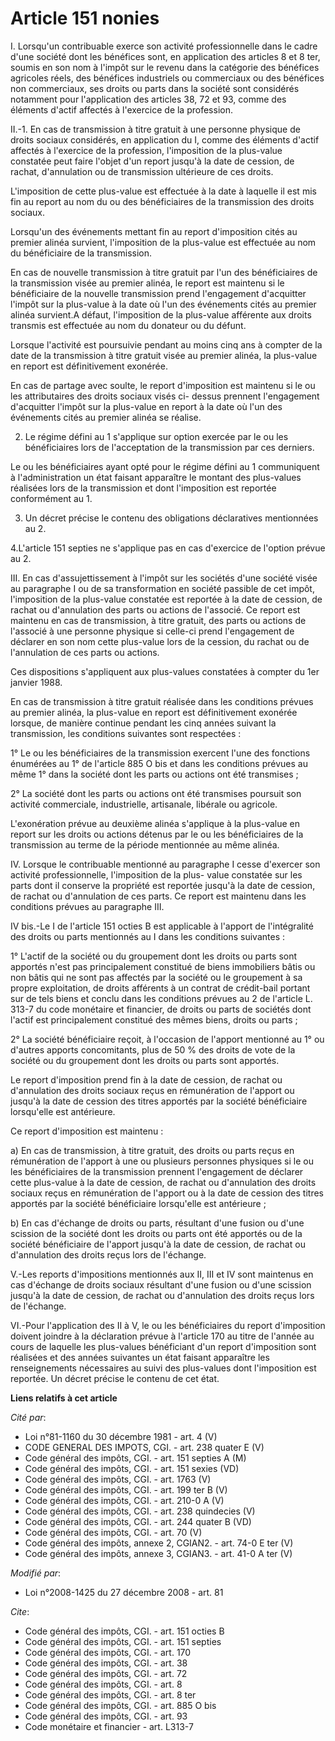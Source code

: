 # Article 151 nonies

I. Lorsqu'un contribuable exerce son activité professionnelle dans le cadre d'une société dont les bénéfices sont, en
application des articles 8 et 8 ter, soumis en son nom à l'impôt sur le revenu dans la catégorie des bénéfices agricoles
réels, des bénéfices industriels ou commerciaux ou des bénéfices non commerciaux, ses droits ou parts dans la société sont
considérés notamment pour l'application des articles 38, 72 et 93, comme des éléments d'actif affectés à l'exercice de la
profession. 

II.-1. En cas de transmission à titre gratuit à une personne physique de droits sociaux considérés, en application du I,
comme des éléments d'actif affectés à l'exercice de la profession, l'imposition de la plus-value constatée peut faire l'objet
d'un report jusqu'à la date de cession, de rachat, d'annulation ou de transmission ultérieure de ces droits.

L'imposition de cette plus-value est effectuée à la date à laquelle il est mis fin au report au nom du ou des bénéficiaires
de la transmission des droits sociaux. 

Lorsqu'un des événements mettant fin au report d'imposition cités au premier alinéa survient, l'imposition de la plus-value
est effectuée au nom du bénéficiaire de la transmission. 

En cas de nouvelle transmission à titre gratuit par l'un des bénéficiaires de la transmission visée au premier alinéa, le
report est maintenu si le bénéficiaire de la nouvelle transmission prend l'engagement d'acquitter l'impôt sur la plus-value à
la date où l'un des événements cités au premier alinéa survient.A défaut, l'imposition de la plus-value afférente aux droits
transmis est effectuée au nom du donateur ou du défunt. 

Lorsque l'activité est poursuivie pendant au moins cinq ans à compter de la date de la transmission à titre gratuit visée au
premier alinéa, la plus-value en report est définitivement exonérée. 

En cas de partage avec soulte, le report d'imposition est maintenu si le ou les attributaires des droits sociaux visés ci-
dessus prennent l'engagement d'acquitter l'impôt sur la plus-value en report à la date où l'un des événements cités au
premier alinéa se réalise. 

2. Le régime défini au 1 s'applique sur option exercée par le ou les bénéficiaires lors de l'acceptation de la transmission
par ces derniers. 

Le ou les bénéficiaires ayant opté pour le régime défini au 1 communiquent à l'administration un état faisant apparaître le
montant des plus-values réalisées lors de la transmission et dont l'imposition est reportée conformément au 1. 

3. Un décret précise le contenu des obligations déclaratives mentionnées au 2.

4.L'article 151 septies ne s'applique pas en cas d'exercice de l'option prévue au 2. 

III. En cas d'assujettissement à l'impôt sur les sociétés d'une société visée au paragraphe I ou de sa transformation en
société passible de cet impôt, l'imposition de la plus-value constatée est reportée à la date de cession, de rachat ou
d'annulation des parts ou actions de l'associé. Ce report est maintenu en cas de transmission, à titre gratuit, des parts ou
actions de l'associé à une personne physique si celle-ci prend l'engagement de déclarer en son nom cette plus-value lors de
la cession, du rachat ou de l'annulation de ces parts ou actions. 

Ces dispositions s'appliquent aux plus-values constatées à compter du 1er janvier 1988. 

En cas de transmission à titre gratuit réalisée dans les conditions prévues au premier alinéa, la plus-value en report est
définitivement exonérée lorsque, de manière continue pendant les cinq années suivant la transmission, les conditions
suivantes sont respectées : 

1° Le ou les bénéficiaires de la transmission exercent l'une des fonctions énumérées au 1° de l'article 885 O bis et dans les
conditions prévues au même 1° dans la société dont les parts ou actions ont été transmises ; 

2° La société dont les parts ou actions ont été transmises poursuit son activité commerciale, industrielle, artisanale,
libérale ou agricole.

L'exonération prévue au deuxième alinéa s'applique à la plus-value en report sur les droits ou actions détenus par le ou les
bénéficiaires de la transmission au terme de la période mentionnée au même alinéa. 

IV. Lorsque le contribuable mentionné au paragraphe I cesse d'exercer son activité professionnelle, l'imposition de la plus-
value constatée sur les parts dont il conserve la propriété est reportée jusqu'à la date de cession, de rachat ou
d'annulation de ces parts. Ce report est maintenu dans les conditions prévues au paragraphe III. 

IV bis.-Le I de l'article 151 octies B est applicable à l'apport de l'intégralité des droits ou parts mentionnés au I dans
les conditions suivantes : 

1° L'actif de la société ou du groupement dont les droits ou parts sont apportés n'est pas principalement constitué de biens
immobiliers bâtis ou non bâtis qui ne sont pas affectés par la société ou le groupement à sa propre exploitation, de droits
afférents à un contrat de crédit-bail portant sur de tels biens et conclu dans les conditions prévues au 2 de l'article L.
313-7 du code monétaire et financier, de droits ou parts de sociétés dont l'actif est principalement constitué des mêmes
biens, droits ou parts ; 

2° La société bénéficiaire reçoit, à l'occasion de l'apport mentionné au 1° ou d'autres apports concomitants, plus de 50 %
des droits de vote de la société ou du groupement dont les droits ou parts sont apportés. 

Le report d'imposition prend fin à la date de cession, de rachat ou d'annulation des droits sociaux reçus en rémunération de
l'apport ou jusqu'à la date de cession des titres apportés par la société bénéficiaire lorsqu'elle est antérieure. 

Ce report d'imposition est maintenu : 

a) En cas de transmission, à titre gratuit, des droits ou parts reçus en rémunération de l'apport à une ou plusieurs
personnes physiques si le ou les bénéficiaires de la transmission prennent l'engagement de déclarer cette plus-value à la
date de cession, de rachat ou d'annulation des droits sociaux reçus en rémunération de l'apport ou à la date de cession des
titres apportés par la société bénéficiaire lorsqu'elle est antérieure ; 

b) En cas d'échange de droits ou parts, résultant d'une fusion ou d'une scission de la société dont les droits ou parts ont
été apportés ou de la société bénéficiaire de l'apport jusqu'à la date de cession, de rachat ou d'annulation des droits reçus
lors de l'échange.

V.-Les reports d'impositions mentionnés aux II, III et IV sont maintenus en cas d'échange de droits sociaux résultant d'une
fusion ou d'une scission jusqu'à la date de cession, de rachat ou d'annulation des droits reçus lors de l'échange. 

VI.-Pour l'application des II à V, le ou les bénéficiaires du report d'imposition doivent joindre à la déclaration prévue à
l'article 170 au titre de l'année au cours de laquelle les plus-values bénéficiant d'un report d'imposition sont réalisées et
des années suivantes un état faisant apparaître les renseignements nécessaires au suivi des plus-values dont l'imposition est
reportée. Un décret précise le contenu de cet état.

**Liens relatifs à cet article**

_Cité par_:

  - Loi n°81-1160 du 30 décembre 1981 - art. 4 (V)
  - CODE GENERAL DES IMPOTS, CGI. - art. 238 quater E (V)
  - Code général des impôts, CGI. - art. 151 septies A (M)
  - Code général des impôts, CGI. - art. 151 sexies (VD)
  - Code général des impôts, CGI. - art. 1763 (V)
  - Code général des impôts, CGI. - art. 199 ter B (V)
  - Code général des impôts, CGI. - art. 210-0 A (V)
  - Code général des impôts, CGI. - art. 238 quindecies (V)
  - Code général des impôts, CGI. - art. 244 quater B (VD)
  - Code général des impôts, CGI. - art. 70 (V)
  - Code général des impôts, annexe 2, CGIAN2. - art. 74-0 E ter (V)
  - Code général des impôts, annexe 3, CGIAN3. - art. 41-0 A ter (V)

_Modifié par_:

  - Loi n°2008-1425 du 27 décembre 2008 - art. 81

_Cite_:

  - Code général des impôts, CGI. - art. 151 octies B
  - Code général des impôts, CGI. - art. 151 septies
  - Code général des impôts, CGI. - art. 170
  - Code général des impôts, CGI. - art. 38
  - Code général des impôts, CGI. - art. 72
  - Code général des impôts, CGI. - art. 8
  - Code général des impôts, CGI. - art. 8 ter
  - Code général des impôts, CGI. - art. 885 O bis
  - Code général des impôts, CGI. - art. 93
  - Code monétaire et financier - art. L313-7
